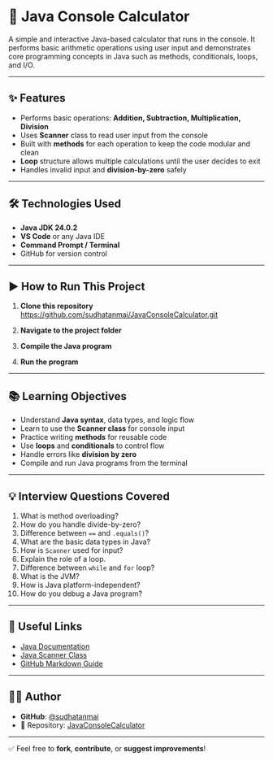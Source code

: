 # 🧮 Java Console Calculator

A simple and interactive Java-based calculator that runs in the console. It performs basic arithmetic operations using user input and demonstrates core programming concepts in Java such as methods, conditionals, loops, and I/O.

---

## ✨ Features

- Performs basic operations: **Addition, Subtraction, Multiplication, Division**
- Uses **Scanner** class to read user input from the console
- Built with **methods** for each operation to keep the code modular and clean
- **Loop** structure allows multiple calculations until the user decides to exit
- Handles invalid input and **division-by-zero** safely

---

## 🛠 Technologies Used

- **Java JDK 24.0.2**
- **VS Code** or any Java IDE
- **Command Prompt / Terminal**
- GitHub for version control

---

## ▶️ How to Run This Project

1. **Clone this repository**
   https://github.com/sudhatanmai/JavaConsoleCalculator.git
 
2. **Navigate to the project folder**  

3. **Compile the Java program**  

4. **Run the program**
   
---

## 📚 Learning Objectives

- Understand **Java syntax**, data types, and logic flow
- Learn to use the **Scanner class** for console input
- Practice writing **methods** for reusable code
- Use **loops** and **conditionals** to control flow
- Handle errors like **division by zero**
- Compile and run Java programs from the terminal

---

## 💡 Interview Questions Covered

1. What is method overloading?
2. How do you handle divide-by-zero?
3. Difference between `==` and `.equals()`?
4. What are the basic data types in Java?
5. How is `Scanner` used for input?
6. Explain the role of a loop.
7. Difference between `while` and `for` loop?
8. What is the JVM?
9. How is Java platform-independent?
10. How do you debug a Java program?

---

## 🔗 Useful Links

- [Java Documentation](https://docs.oracle.com/javase/8/docs/api/)
- [Java Scanner Class](https://docs.oracle.com/javase/8/docs/api/java/util/Scanner.html)
- [GitHub Markdown Guide](https://guides.github.com/features/mastering-markdown/)

---

## 🙋‍♀️ Author

- **GitHub**: [@sudhatanmai](https://github.com/sudhatanmai)
- 📁 Repository: [JavaConsoleCalculator](https://github.com/sudhatanmai/JavaConsoleCalculator)

---

✅ Feel free to **fork**, **contribute**, or **suggest improvements**!



